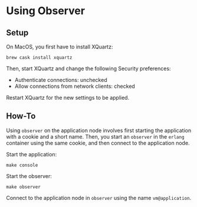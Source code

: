 # Using Observer

## Setup

On MacOS, you first have to install XQuartz:

    brew cask install xquartz

Then, start XQuartz and change the following Security preferences:

- Authenticate connections: unchecked
- Allow connections from network clients: checked

Restart XQuartz for the new settings to be applied.

## How-To

Using `observer` on the application node involves first starting the application
with a cookie and a short name. Then, you start an `observer` in the `erlang`
container using the same cookie, and then connect to the application node.

Start the application:

    make console

Start the observer:

    make observer

Connect to the application node in `observer` using the name `vm@application`.
